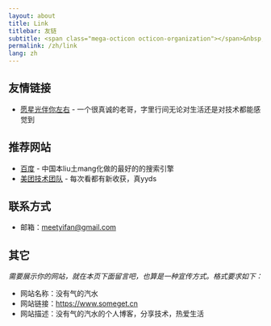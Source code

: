 ```yaml
---
layout: about
title: Link
titlebar: 友链
subtitle: <span class="mega-octicon octicon-organization"></span>&nbsp;&nbsp; Resource link
permalink: /zh/link
lang: zh
---
```


## 友情链接

- [愿星光伴你左右](http://shanks.link/) - 一个很真诚的老哥，字里行间无论对生活还是对技术都能感觉到

## 推荐网站

- [百度](http://www.baidu.com) - 中国本liu土mang化做的最好的的搜索引擎
- [美团技术团队](https://tech.meituan.com/) - 每次看都有新收获，真yyds

## 联系方式

- 邮箱：meetyifan@gmail.com

## 其它  

*需要展示你的网站，就在本页下面留言吧，也算是一种宣传方式。格式要求如下：*

- 网站名称：没有气的汽水  
- 网站链接：https://www.someget.cn
- 网站描述：没有气的汽水的个人博客，分享技术，热爱生活


